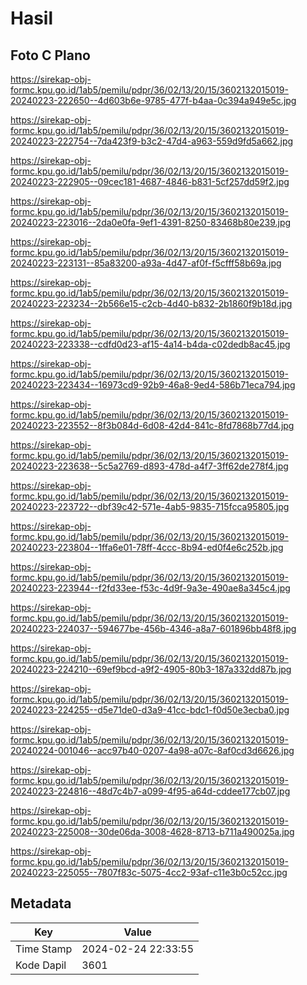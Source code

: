# Hasil

## Foto C Plano

https://sirekap-obj-formc.kpu.go.id/1ab5/pemilu/pdpr/36/02/13/20/15/3602132015019-20240223-222650--4d603b6e-9785-477f-b4aa-0c394a949e5c.jpg

https://sirekap-obj-formc.kpu.go.id/1ab5/pemilu/pdpr/36/02/13/20/15/3602132015019-20240223-222754--7da423f9-b3c2-47d4-a963-559d9fd5a662.jpg

https://sirekap-obj-formc.kpu.go.id/1ab5/pemilu/pdpr/36/02/13/20/15/3602132015019-20240223-222905--09cec181-4687-4846-b831-5cf257dd59f2.jpg

https://sirekap-obj-formc.kpu.go.id/1ab5/pemilu/pdpr/36/02/13/20/15/3602132015019-20240223-223016--2da0e0fa-9ef1-4391-8250-83468b80e239.jpg

https://sirekap-obj-formc.kpu.go.id/1ab5/pemilu/pdpr/36/02/13/20/15/3602132015019-20240223-223131--85a83200-a93a-4d47-af0f-f5cfff58b69a.jpg

https://sirekap-obj-formc.kpu.go.id/1ab5/pemilu/pdpr/36/02/13/20/15/3602132015019-20240223-223234--2b566e15-c2cb-4d40-b832-2b1860f9b18d.jpg

https://sirekap-obj-formc.kpu.go.id/1ab5/pemilu/pdpr/36/02/13/20/15/3602132015019-20240223-223338--cdfd0d23-af15-4a14-b4da-c02dedb8ac45.jpg

https://sirekap-obj-formc.kpu.go.id/1ab5/pemilu/pdpr/36/02/13/20/15/3602132015019-20240223-223434--16973cd9-92b9-46a8-9ed4-586b71eca794.jpg

https://sirekap-obj-formc.kpu.go.id/1ab5/pemilu/pdpr/36/02/13/20/15/3602132015019-20240223-223552--8f3b084d-6d08-42d4-841c-8fd7868b77d4.jpg

https://sirekap-obj-formc.kpu.go.id/1ab5/pemilu/pdpr/36/02/13/20/15/3602132015019-20240223-223638--5c5a2769-d893-478d-a4f7-3ff62de278f4.jpg

https://sirekap-obj-formc.kpu.go.id/1ab5/pemilu/pdpr/36/02/13/20/15/3602132015019-20240223-223722--dbf39c42-571e-4ab5-9835-715fcca95805.jpg

https://sirekap-obj-formc.kpu.go.id/1ab5/pemilu/pdpr/36/02/13/20/15/3602132015019-20240223-223804--1ffa6e01-78ff-4ccc-8b94-ed0f4e6c252b.jpg

https://sirekap-obj-formc.kpu.go.id/1ab5/pemilu/pdpr/36/02/13/20/15/3602132015019-20240223-223944--f2fd33ee-f53c-4d9f-9a3e-490ae8a345c4.jpg

https://sirekap-obj-formc.kpu.go.id/1ab5/pemilu/pdpr/36/02/13/20/15/3602132015019-20240223-224037--594677be-456b-4346-a8a7-601896bb48f8.jpg

https://sirekap-obj-formc.kpu.go.id/1ab5/pemilu/pdpr/36/02/13/20/15/3602132015019-20240223-224210--69ef9bcd-a9f2-4905-80b3-187a332dd87b.jpg

https://sirekap-obj-formc.kpu.go.id/1ab5/pemilu/pdpr/36/02/13/20/15/3602132015019-20240223-224255--d5e71de0-d3a9-41cc-bdc1-f0d50e3ecba0.jpg

https://sirekap-obj-formc.kpu.go.id/1ab5/pemilu/pdpr/36/02/13/20/15/3602132015019-20240224-001046--acc97b40-0207-4a98-a07c-8af0cd3d6626.jpg

https://sirekap-obj-formc.kpu.go.id/1ab5/pemilu/pdpr/36/02/13/20/15/3602132015019-20240223-224816--48d7c4b7-a099-4f95-a64d-cddee177cb07.jpg

https://sirekap-obj-formc.kpu.go.id/1ab5/pemilu/pdpr/36/02/13/20/15/3602132015019-20240223-225008--30de06da-3008-4628-8713-b711a490025a.jpg

https://sirekap-obj-formc.kpu.go.id/1ab5/pemilu/pdpr/36/02/13/20/15/3602132015019-20240223-225055--7807f83c-5075-4cc2-93af-c11e3b0c52cc.jpg


## Metadata

| Key        | Value               |
| ---------- | ------------------- |
| Time Stamp | 2024-02-24 22:33:55 |
| Kode Dapil | 3601                |



